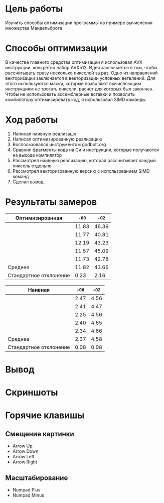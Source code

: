 # Цель работы
Изучить способы оптимизации программы на примере вычисления множества Мандельброта

# Способы оптимизации
В качестве главного средства оптимизации я использовал AVX инструкции, конкретно набор AVX512. Идея заключается в том, чтобы рассчитывать сразу несколько пикселей за раз. 
Одно из направлений векторизации заключается в векторизации условных ветвлений. Для этого используются маски, которые позволяют вычисляющим инструкциям не трогать пиксели, расчёт для которых был закончен. Чтобы не использовать ассемблерные вставки и позволить компилятору оптимизировать код, я использовал SIMD команды


# Ход работы
1. Написал наивную реализацю
2. Написал оптимизированную реализацию
3. Воспользовался инструментом godbolt.org
4. Сравнил фрагменты кода на Си и инструкции, которые получаются на выходе компилятор
5. Рассмотрел наивную реализацию, которая рассчитывает каждый пиксель отдельно
6. Рассмотрел векторизованную версию с использованием SIMD команд
7. Сделал вывод

# Результаты замеров
| Оптимизировнная        | `-O0` | `-O2` |
|------------------------|-------|-------|
|                        | 11.83 | 46.39 |
|                        | 11.77 | 40.81 |
|                        | 12.19 | 43.23 |
|                        | 11.57 | 45.09 |
|                        | 11.73 | 42.78 |
| Среднее                | 11.82 | 43.66 |
| Стандартное отклонение | 0.23  | 2.16  |

| Наивная                | `-O0` | `-O2` |
|------------------------|-------|-------|
|                        | 2.47  | 4.56  |
|                        | 2.41  | 4.47  |
|                        | 2.25  | 4.56  |
|                        | 2.40  | 4.65  |
|                        | 2.34  | 4.66  |
| Среднее                | 2.37  | 4.58  |
| Стандартное отклонение | 0.08  | 0.08  |

# Вывод

# Скриншоты

# Горячие клавишы
## Смещение картинки
- Arrow Up
- Arrow Down
- Arrow Left
- Arrow Right

## Масштабирование
- Numpad Plus
- Numpad Minus

